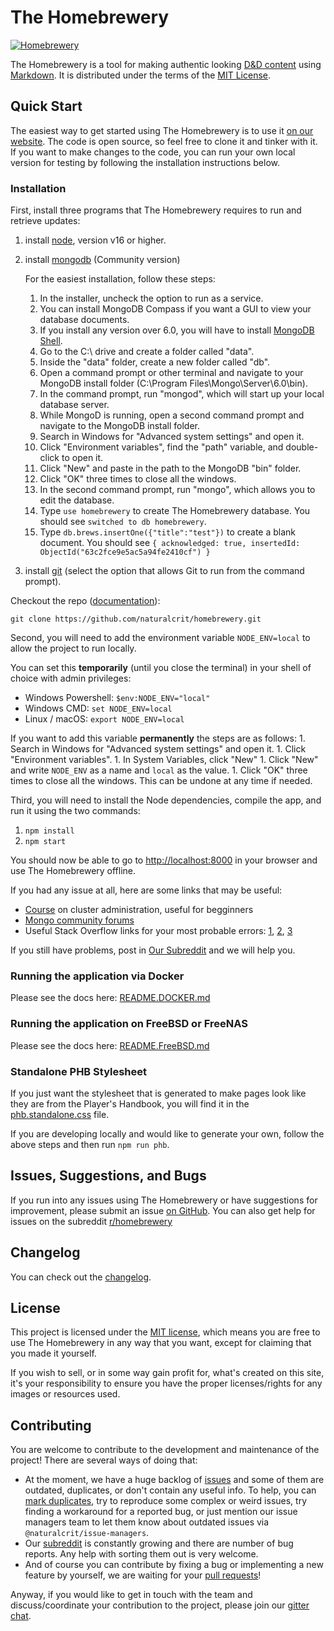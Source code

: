 # The Homebrewery

[![Homebrewery](https://circleci.com/gh/naturalcrit/homebrewery/tree/master.svg?style=svg)](https://app.circleci.com/pipelines/github/naturalcrit/homebrewery?branch=master)

The Homebrewery is a tool for making authentic looking [D&D content][dnd-content-url]
using [Markdown][markdown-url]. It is distributed under the terms of the [MIT License](./license).

[dnd-content-url]: https://dnd.wizards.com/products/tabletop-games/rpg-products/rpg_playershandbook
[markdown-url]: https://github.com/adam-p/markdown-here/wiki/Markdown-Cheatsheet

## Quick Start
The easiest way to get started using The Homebrewery is to use it
[on our website][homebrewery-url]. The code is open source, so feel free to
clone it and tinker with it. If you want to make changes to the code, you can run
your own local version for testing by following the installation instructions
below.

[homebrewery-url]: https://homebrewery.naturalcrit.com

### Installation
First, install three programs that The Homebrewery requires to run and retrieve
updates:

1. install [node](https://nodejs.org/en/), version v16 or higher.
1. install [mongodb](https://www.mongodb.com/try/download/community) (Community version)

    For the easiest installation, follow these steps:
    1. In the installer, uncheck the option to run as a service.
    1. You can install MongoDB Compass if you want a GUI to view your database documents.
    1. If you install any version over 6.0, you will have to install [MongoDB Shell](https://www.mongodb.com/try/download/shell).
    1. Go to the C:\ drive and create a folder called "data".
    1. Inside the "data" folder, create a new folder called "db".
    1. Open a command prompt or other terminal and navigate to your MongoDB install folder (C:\Program Files\Mongo\Server\6.0\bin).
    1. In the command prompt, run "mongod", which will start up your local database server.
    1. While MongoD is running, open a second command prompt and navigate to the MongoDB install folder.
    1. Search in Windows for "Advanced system settings" and open it.
    1. Click "Environment variables", find the "path" variable, and double-click to open it.
    1. Click "New" and paste in the path to the MongoDB "bin" folder.
    1. Click "OK" three times to close all the windows.
    1. In the second command prompt, run "mongo", which allows you to edit the database.
    1. Type `use homebrewery` to create The Homebrewery database. You should see `switched to db homebrewery`.
    1. Type `db.brews.insertOne({"title":"test"})` to create a blank document. You should see `{
acknowledged: true,
insertedId: ObjectId("63c2fce9e5ac5a94fe2410cf")
}`
   
1. install [git](https://git-scm.com/downloads) (select the option that allows Git to run from the command prompt).

Checkout the repo ([documentation][github-clone-repo-docs-url]):
```
git clone https://github.com/naturalcrit/homebrewery.git
```

[github-clone-repo-docs-url]: https://docs.github.com/en/free-pro-team@latest/github/creating-cloning-and-archiving-repositories/cloning-a-repository

Second, you will need to add the environment variable `NODE_ENV=local` to allow
the project to run locally.

You can set this **temporarily** (until you close the terminal) in your shell of choice with admin privileges:
* Windows Powershell: `$env:NODE_ENV="local"`
* Windows CMD: `set NODE_ENV=local`
* Linux / macOS: `export NODE_ENV=local`

If you want to add this variable **permanently** the steps are as follows:
    1. Search in Windows for "Advanced system settings" and open it.
    1. Click "Environment variables".
    1. In System Variables, click "New"
    1. Click "New" and write `NODE_ENV` as a name and `local` as the value.
    1. Click "OK" three times to close all the windows.
  This can be undone at any time if needed.

Third, you will need to install the Node dependencies, compile the app, and run
it using the two commands:

1. `npm install`
1. `npm start`

You should now be able to go to [http://localhost:8000](http://localhost:8000)
in your browser and use The Homebrewery offline.

If you had any issue at all, here are some links that may be useful:
- [Course](https://learn.mongodb.com/courses/m103-basic-cluster-administration) on cluster administration, useful for begginners
- [Mongo community forums](https://www.mongodb.com/community/forums/)
- Useful Stack Overflow links for your most probable errors: [1](https://stackoverflow.com/questions/44962540/mongod-and-mongo-commands-not-working-on-windows-10), [2](https://stackoverflow.com/questions/15053893/mongo-command-not-recognized-when-trying-to-connect-to-a-mongodb-server/41507803#41507803), [3](https://stackoverflow.com/questions/51224959/mongo-is-not-recognized-as-an-internal-or-external-command-operable-program-o)

If you still have problems, post in [Our Subreddit](https://www.reddit.com/r/homebrewery/) and we will help you.

### Running the application via Docker

Please see the docs here: [README.DOCKER.md](./README.DOCKER.md)

### Running the application on FreeBSD or FreeNAS

Please see the docs here: [README.FreeBSD.md](./README.FREEBSD.md)

### Standalone PHB Stylesheet
If you just want the stylesheet that is generated to make pages look like they
are from the Player's Handbook, you will find it in the
[phb.standalone.css](./phb.standalone.css) file.

If you are developing locally and would like to generate your own, follow the
above steps and then run `npm run phb`.

## Issues, Suggestions, and Bugs
If you run into any issues using The Homebrewery or have suggestions for
improvement, please submit an issue [on GitHub][repo-issues-url].
You can also get help for issues on the subreddit [r/homebrewery][subreddit-url]

[repo-issues-url]: https://github.com/naturalcrit/homebrewery/issues
[subreddit-url]: https://www.reddit.com/r/homebrewery

## Changelog

You can check out the [changelog](./changelog.md).

## License

This project is licensed under the [MIT license](./license), which means you
are free to use The Homebrewery in any way that you want, except for claiming
that you made it yourself.

If you wish to sell, or in some way gain profit for, what's created on this site,
it's your responsibility to ensure you have the proper licenses/rights for any
images or resources used.

## Contributing

You are welcome to contribute to the development and maintenance of the
project! There are several ways of doing that:
- At the moment, we have a huge backlog of [issues][repo-issues-url] and some
  of them are outdated, duplicates, or don't contain any useful info. To help, you can [mark duplicates][github-mark-duplicate-url], try to
  reproduce some complex or weird issues, try finding a workaround for a
  reported bug, or just mention our issue managers team to let them know about
  outdated issues via `@naturalcrit/issue-managers`.
- Our [subreddit][subreddit-url] is constantly growing and there are number of
  bug reports. Any help with sorting them out is very welcome.
- And of course you can contribute by fixing a bug or implementing a new
  feature by yourself, we are waiting for your
  [pull requests][github-pr-docs-url]!

Anyway, if you would like to get in touch with the team and discuss/coordinate
your contribution to the project, please join our [gitter chat][gitter-url].

[github-mark-duplicate-url]: https://docs.github.com/en/free-pro-team@latest/github/managing-your-work-on-github/about-duplicate-issues-and-pull-requests
[github-pr-docs-url]: https://docs.github.com/en/free-pro-team@latest/github/collaborating-with-issues-and-pull-requests/creating-a-pull-request
[gitter-url]: https://gitter.im/naturalcrit/Lobby
